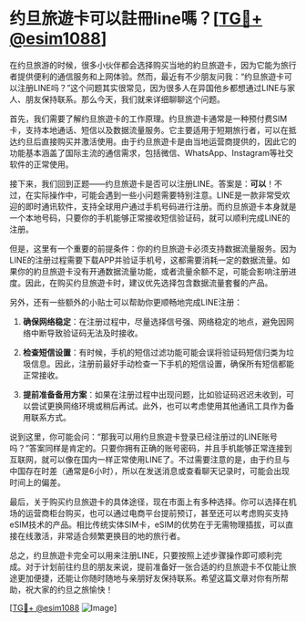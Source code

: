 # 约旦旅遊卡可以註冊line嗎？[[TG💪+ @esim1088](https://t.me/s/esim1088)]

在约旦旅游的时候，很多小伙伴都会选择购买当地的約旦旅遊卡，因为它能为旅行者提供便利的通信服务和上网体验。然而，最近有不少朋友问我：“约旦旅遊卡可以注册LINE吗？”这个问题其实很常见，因为很多人在异国他乡都想通过LINE与家人、朋友保持联系。那么今天，我们就来详细聊聊这个问题。

首先，我们需要了解约旦旅遊卡的工作原理。约旦旅遊卡通常是一种预付费SIM卡，支持本地通话、短信以及数据流量服务。它主要适用于短期旅行者，可以在抵达约旦后直接购买并激活使用。由于约旦旅遊卡是由当地运营商提供的，因此它的功能基本涵盖了国际主流的通信需求，包括微信、WhatsApp、Instagram等社交软件的正常使用。

接下来，我们回到正题——约旦旅遊卡是否可以注册LINE。答案是：**可以**！不过，在实际操作中，可能会遇到一些小问题需要特别注意。LINE是一款非常受欢迎的即时通讯软件，支持全球用户通过手机号码进行注册。而约旦旅遊卡本身就是一个本地号码，只要你的手机能够正常接收短信验证码，就可以顺利完成LINE的注册。

但是，这里有一个重要的前提条件：你的约旦旅遊卡必须支持数据流量服务。因为LINE的注册过程需要下载APP并验证手机号，这都需要消耗一定的数据流量。如果你的約旦旅遊卡没有开通数据流量功能，或者流量余额不足，可能会影响注册进度。因此，在购买约旦旅遊卡时，建议优先选择包含数据流量套餐的产品。

另外，还有一些额外的小贴士可以帮助你更顺畅地完成LINE注册：

1. **确保网络稳定**：在注册过程中，尽量选择信号强、网络稳定的地点，避免因网络中断导致验证码无法及时接收。
   
2. **检查短信设置**：有时候，手机的短信过滤功能可能会误将验证码短信归类为垃圾信息。因此，注册前最好手动检查一下手机的短信设置，确保所有短信都能正常接收。

3. **提前准备备用方案**：如果在注册过程中出现问题，比如验证码迟迟未收到，可以尝试更换网络环境或稍后再试。此外，也可以考虑使用其他通讯工具作为备用联系方式。

说到这里，你可能会问：“那我可以用约旦旅遊卡登录已经注册过的LINE账号吗？”答案同样是肯定的。只要你拥有正确的账号密码，并且手机能够正常连接到互联网，就可以像在国内一样正常使用LINE了。不过需要注意的是，由于约旦与中国存在时差（通常是6小时），所以在发送消息或查看聊天记录时，可能会出现时间上的偏差。

最后，关于购买约旦旅遊卡的具体途径，现在市面上有多种选择。你可以选择在机场的运营商柜台购买，也可以通过电商平台提前预订，甚至还可以考虑购买支持eSIM技术的产品。相比传统实体SIM卡，eSIM的优势在于无需物理插拔，可以直接在线激活，非常适合频繁更换目的地的旅行者。

总之，约旦旅遊卡完全可以用来注册LINE，只要按照上述步骤操作即可顺利完成。对于计划前往约旦的朋友来说，提前准备好一张合适的约旦旅遊卡不仅能让旅途更加便捷，还能让你随时随地与亲朋好友保持联系。希望这篇文章对你有所帮助，祝大家的约旦之旅愉快！

[[TG💪+ @esim1088](https://t.me/s/esim1088) ![Image](https://i.postimg.cc/4NQfJmqS/Snipaste-2025-05-13-00-14-12.png)]